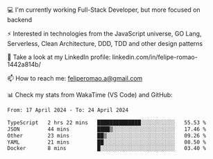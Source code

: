 💻 I'm currently working Full-Stack Developer, but more focused on backend

⚡ Interested in technologies from the JavaScript universe, GO Lang, Serverless, Clean Architecture, DDD, TDD and other design patterns

👥 Take a look at my LinkedIn profile: linkedin.com/in/felipe-romao-1442a814b/

📫 How to reach me: feliperomao.a@gmail.com

📊 Check my stats from WakaTime (VS Code) and GitHub:

<!--START_SECTION:waka-->

```txt
From: 17 April 2024 - To: 24 April 2024

TypeScript   2 hrs 22 mins   ██████████████░░░░░░░░░░░   55.53 %
JSON         44 mins         ████▒░░░░░░░░░░░░░░░░░░░░   17.46 %
Other        23 mins         ██▒░░░░░░░░░░░░░░░░░░░░░░   09.26 %
YAML         21 mins         ██░░░░░░░░░░░░░░░░░░░░░░░   08.50 %
Docker       8 mins          █░░░░░░░░░░░░░░░░░░░░░░░░   03.40 %
```

<!--END_SECTION:waka-->
